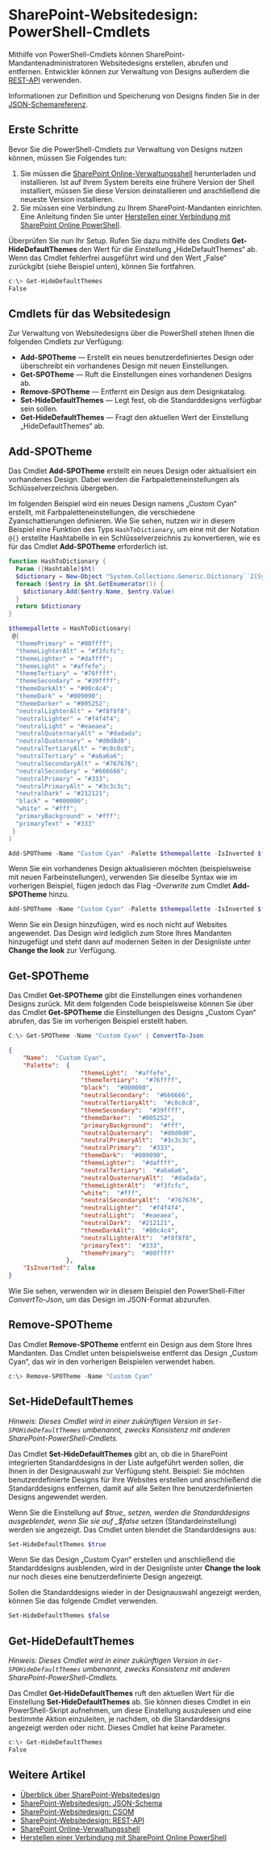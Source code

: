 # <a name="sharepoint-site-theming-powershell-cmdlets"></a>SharePoint-Websitedesign: PowerShell-Cmdlets

Mithilfe von PowerShell-Cmdlets können SharePoint-Mandantenadministratoren Websitedesigns erstellen, abrufen und entfernen. Entwickler können zur Verwaltung von Designs außerdem die [REST-API](sharepoint-site-theming-rest-api.md) verwenden.

Informationen zur Definition und Speicherung von Designs finden Sie in der [JSON-Schemareferenz](sharepoint-site-theming-json-schema.md).

## <a name="getting-started"></a>Erste Schritte

Bevor Sie die PowerShell-Cmdlets zur Verwaltung von Designs nutzen können, müssen Sie Folgendes tun:

1. Sie müssen die [SharePoint Online-Verwaltungsshell](https://www.microsoft.com/en-us/download/details.aspx?id=35588) herunterladen und installieren. Ist auf Ihrem System bereits eine frühere Version der Shell installiert, müssen Sie diese Version deinstallieren und anschließend die neueste Version installieren.
2. Sie müssen eine Verbindung zu Ihrem SharePoint-Mandanten einrichten. Eine Anleitung finden Sie unter [Herstellen einer Verbindung mit SharePoint Online PowerShell](https://technet.microsoft.com/de-DE/library/fp161372.aspx).

Überprüfen Sie nun Ihr Setup. Rufen Sie dazu mithilfe des Cmdlets **Get-HideDefaultThemes** den Wert für die Einstellung „HideDefaultThemes“ ab. Wenn das Cmdlet fehlerfrei ausgeführt wird und den Wert „False“ zurückgibt (siehe Beispiel unten), können Sie fortfahren.

```powershell
c:\> Get-HideDefaultThemes
False
```
## <a name="site-theme-cmdlets"></a>Cmdlets für das Websitedesign

Zur Verwaltung von Websitedesigns über die PowerShell stehen Ihnen die folgenden Cmdlets zur Verfügung:

* **Add-SPOTheme** &mdash; Erstellt ein neues benutzerdefiniertes Design oder überschreibt ein vorhandenes Design mit neuen Einstellungen.
* **Get-SPOTheme** &mdash; Ruft die Einstellungen eines vorhandenen Designs ab.
* **Remove-SPOTheme** &mdash; Entfernt ein Design aus dem Designkatalog.
* **Set-HideDefaultThemes** &mdash; Legt fest, ob die Standarddesigns verfügbar sein sollen.
* **Get-HideDefaultThemes** &mdash; Fragt den aktuellen Wert der Einstellung „HideDefaultThemes“ ab.

## <a name="add-spotheme"></a>Add-SPOTheme

Das Cmdlet **Add-SPOTheme** erstellt ein neues Design oder aktualisiert ein vorhandenes Design. Dabei werden die Farbpaletteneinstellungen als Schlüsselverzeichnis übergeben.

Im folgenden Beispiel wird ein neues Design namens „Custom Cyan“ erstellt, mit Farbpaletteneinstellungen, die verschiedene Zyanschattierungen definieren. Wie Sie sehen, nutzen wir in diesem Beispiel eine Funktion des Typs ```HashToDictionary```, um eine mit der Notation ```@{}``` erstellte Hashtabelle in ein Schlüsselverzeichnis zu konvertieren, wie es für das Cmdlet **Add-SPOTheme** erforderlich ist.

```powershell
function HashToDictionary {
  Param ([Hashtable]$ht)
  $dictionary = New-Object "System.Collections.Generic.Dictionary``2[System.String,System.String]"
  foreach ($entry in $ht.GetEnumerator()) {
    $dictionary.Add($entry.Name, $entry.Value)
  }
  return $dictionary
}

$themepallette = HashToDictionary(
 @{
  "themePrimary" = "#00ffff";
  "themeLighterAlt" = "#f3fcfc";
  "themeLighter" = "#daffff";
  "themeLight" = "#affefe";
  "themeTertiary" = "#76ffff";
  "themeSecondary" = "#39ffff";
  "themeDarkAlt" = "#00c4c4";
  "themeDark" = "#009090";
  "themeDarker" = "#005252";
  "neutralLighterAlt" = "#f8f8f8";
  "neutralLighter" = "#f4f4f4";
  "neutralLight" = "#eaeaea";
  "neutralQuaternaryAlt" = "#dadada";
  "neutralQuaternary" = "#d0d0d0";
  "neutralTertiaryAlt" = "#c8c8c8";
  "neutralTertiary" = "#a6a6a6";
  "neutralSecondaryAlt" = "#767676";
  "neutralSecondary" = "#666666";
  "neutralPrimary" = "#333";
  "neutralPrimaryAlt" = "#3c3c3c";
  "neutralDark" = "#212121";
  "black" = "#000000";
  "white" = "#fff";
  "primaryBackground" = "#fff";
  "primaryText" = "#333"
 }
)

Add-SPOTheme -Name "Custom Cyan" -Palette $themepallette -IsInverted $false
```
Wenn Sie ein vorhandenes Design aktualisieren möchten (beispielsweise mit neuen Farbeinstellungen), verwenden Sie dieselbe Syntax wie im vorherigen Beispiel, fügen jedoch das Flag *-Overwrite* zum Cmdlet **Add-SPOTheme** hinzu.

```powershell
Add-SPOTheme -Name "Custom Cyan" -Palette $themepallette -IsInverted $false -Overwrite
```
Wenn Sie ein Design hinzufügen, wird es noch nicht auf Websites angewendet. Das Design wird lediglich zum Store Ihres Mandanten hinzugefügt und steht dann auf modernen Seiten in der Designliste unter **Change the look** zur Verfügung.

## <a name="get-spotheme"></a>Get-SPOTheme

Das Cmdlet **Get-SPOTheme** gibt die Einstellungen eines vorhandenen Designs zurück. Mit dem folgenden Code beispielsweise können Sie über das Cmdlet **Get-SPOTheme** die Einstellungen des Designs „Custom Cyan“ abrufen, das Sie im vorherigen Beispiel erstellt haben.

```powershell
C:\> Get-SPOTheme -Name "Custom Cyan" | ConvertTo-Json
```
```json
{
    "Name":  "Custom Cyan",
    "Palette":  {
                    "themeLight":  "#affefe",
                    "themeTertiary":  "#76ffff",
                    "black":  "#000000",
                    "neutralSecondary":  "#666666",
                    "neutralTertiaryAlt":  "#c8c8c8",
                    "themeSecondary":  "#39ffff",
                    "themeDarker":  "#005252",
                    "primaryBackground":  "#fff",
                    "neutralQuaternary":  "#d0d0d0",
                    "neutralPrimaryAlt":  "#3c3c3c",
                    "neutralPrimary":  "#333",
                    "themeDark":  "#009090",
                    "themeLighter":  "#daffff",
                    "neutralTertiary":  "#a6a6a6",
                    "neutralQuaternaryAlt":  "#dadada",
                    "themeLighterAlt":  "#f3fcfc",
                    "white":  "#fff",
                    "neutralSecondaryAlt":  "#767676",
                    "neutralLighter":  "#f4f4f4",
                    "neutralLight":  "#eaeaea",
                    "neutralDark":  "#212121",
                    "themeDarkAlt":  "#00c4c4",
                    "neutralLighterAlt":  "#f8f8f8",
                    "primaryText":  "#333",
                    "themePrimary":  "#00ffff"
                },
    "IsInverted":  false
}
```
Wie Sie sehen, verwenden wir in diesem Beispiel den PowerShell-Filter _ConvertTo-Json_, um das Design im JSON-Format abzurufen.

## <a name="remove-spotheme"></a>Remove-SPOTheme

Das Cmdlet **Remove-SPOTheme** entfernt ein Design aus dem Store Ihres Mandanten. Das Cmdlet unten beispielsweise entfernt das Design „Custom Cyan“, das wir in den vorherigen Beispielen verwendet haben.

```powershell
c:\> Remove-SPOTheme -Name "Custom Cyan"
```
## <a name="set-hidedefaultthemes"></a>Set-HideDefaultThemes

_Hinweis: Dieses Cmdlet wird in einer zukünftigen Version in ```Set-SPOHideDefaultThemes``` umbenannt, zwecks Konsistenz mit anderen SharePoint-PowerShell-Cmdlets._

Das Cmdlet **Set-HideDefaultThemes** gibt an, ob die in SharePoint integrierten Standarddesigns in der Liste aufgeführt werden sollen, die Ihnen in der Designauswahl zur Verfügung steht. Beispiel: Sie möchten benutzerdefinierte Designs für Ihre Websites erstellen und anschließend die Standarddesigns entfernen, damit auf alle Seiten Ihre benutzerdefinierten Designs angewendet werden.

Wenn Sie die Einstellung auf _$true_ setzen, werden die Standarddesigns ausgeblendet, wenn Sie sie auf _$false_ setzen (Standardeinstellung) werden sie angezeigt. Das Cmdlet unten blendet die Standarddesigns aus:

```powershell
Set-HideDefaultThemes $true
```
Wenn Sie das Design „Custom Cyan“ erstellen und anschließend die Standarddesigns ausblenden, wird in der Designliste unter **Change the look** nur noch dieses eine benutzerdefinierte Design angezeigt.

Sollen die Standarddesigns wieder in der Designauswahl angezeigt werden, können Sie das folgende Cmdlet verwenden.
```powershell
Set-HideDefaultThemes $false
```

## <a name="get-hidedefaultthemes"></a>Get-HideDefaultThemes

_Hinweis: Dieses Cmdlet wird in einer zukünftigen Version in ```Get-SPOHideDefaultThemes``` umbenannt, zwecks Konsistenz mit anderen SharePoint-PowerShell-Cmdlets._

Das Cmdlet **Get-HideDefaultThemes** ruft den aktuellen Wert für die Einstellung **Set-HideDefaultThemes** ab. Sie können dieses Cmdlet in ein PowerShell-Skript aufnehmen, um diese Einstellung auszulesen und eine bestimmte Aktion einzuleiten, je nachdem, ob die Standarddesigns angezeigt werden oder nicht. Dieses Cmdlet hat keine Parameter.

```powershell
c:\> Get-HideDefaultThemes
False
```

## <a name="see-also"></a>Weitere Artikel

* [Überblick über SharePoint-Websitedesign](sharepoint-site-theming-overview.md)
* [SharePoint-Websitedesign: JSON-Schema](sharepoint-site-theming-json-schema.md)
* [SharePoint-Websitedesign: CSOM](sharepoint-site-theming-csom.md)
* [SharePoint-Websitedesign: REST-API](sharepoint-site-theming-rest-api.md)
* [SharePoint Online-Verwaltungsshell](https://www.microsoft.com/en-us/download/details.aspx?id=35588)
* [Herstellen einer Verbindung mit SharePoint Online PowerShell](https://technet.microsoft.com/de-DE/library/fp161372.aspx)
